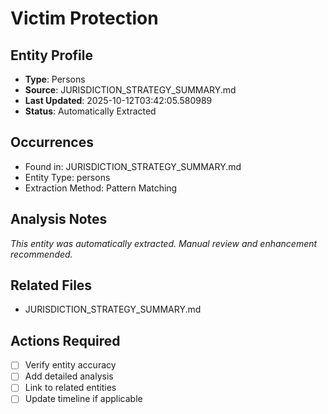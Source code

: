 # Victim Protection

## Entity Profile
- **Type**: Persons
- **Source**: JURISDICTION_STRATEGY_SUMMARY.md
- **Last Updated**: 2025-10-12T03:42:05.580989
- **Status**: Automatically Extracted

## Occurrences
- Found in: JURISDICTION_STRATEGY_SUMMARY.md
- Entity Type: persons
- Extraction Method: Pattern Matching

## Analysis Notes
*This entity was automatically extracted. Manual review and enhancement recommended.*

## Related Files
- JURISDICTION_STRATEGY_SUMMARY.md

## Actions Required
- [ ] Verify entity accuracy
- [ ] Add detailed analysis
- [ ] Link to related entities
- [ ] Update timeline if applicable
